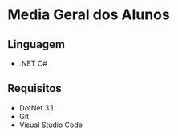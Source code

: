 # Media Geral dos Alunos

## Linguagem

* .NET C#

## Requisitos

* DotNet 3.1
* Git
* Visual Studio Code